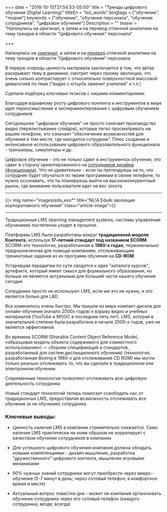 +++
date = "2018-10-15T21:54:53-05:00"
title = "Тренды цифрового обучения (Digital Learning)"
titleEn = "biz_words"
blogtags = ["обучение", "теория"]
keywords = ["обучение", "обучение персонала", "обучение сотрудников", "цифровое обучение"]
Description = ""
teaser = "Наткнулись на оригинал, а затем и на перевод отличной аналитики на тему трендов в области \"Цифрового обучения\" персонала"

+++

Наткнулись на <a href="https://joshbersin.com/2017/03/the-disruption-of-digital-learning-ten-things-we-have-learned/" target="_blank">оригинал</a>, а затем и на <a href="https://edwvb.blogspot.com/2018/01/trendy-cifrovogo-obucheniya-digital-learning-desyat-veshchej-kotorye-neobhodimo-znat.html?m=1" target="_blank">перевод</a> отличной аналитики на тему трендов в области “Цифрового обучения” персонала

В первую очередь ценность материала заключается в том, что автор раскрывает тему в динамике; смотрит через призму эволюции, что очень сильно контрастирует с относительно поверхностной массовой демагогией по теме (“видео с ютьуба заменит учителей” и т.п.)

Сделали подборку ключевых тезисов с нашими комментариями:

Благодаря взрывному росту цифрового контента и инструментов в мире идет переосмысление и экспериментирование с цифровым обучением сотрудников

Сегодняшнее "цифровое обучение" не просто означает производство видео (перелистывание слайдов), которые легко просматривать на вашем телефоне, это означает "обеспечение возможностей для обучения в том месте, где находится сотрудник”. Плюс создание и интенсивное использование цифрового образовательного функционала - тренажеры, симуляторы и др.

Цифровое обучение - это не только сдвиг в инструментах обучения, это сдвиг в сторону ориентированного на <a href="http://nl-a.ru/blog/digital_education_approaches/images/title_hu1968020a9a49b9b829d96e9a8d22e637_295949_1200x500_fill_box_smart1_2.png" target="_blank">сотрудников дизайна (функционала)</a>. Что не удивительно - если ты претендуешь на то, что сотрудник будет обучаться по твоим программам в своем телефоне, то нужно осознавать, что ты планируешь выйти на высококонкурентный рынок, где внимание пользователя идет на вес золота

<hr>
{{< img name="images/edu_evo*" title="NL!A EduAi эволюция корпоративного обучения" class="article-image">}}
<hr>

Традиционные LMS (learning management systems; системы управления обучением) постепенно уходят в прошлое. 

Платформы LMS были разработаны вокруг <b>традиционной модели Контента</b>, используя <b>17-летний стандарт под названием SCORM</b>. SCORM-это технология, разработанная в <b>1980-х годах</b>, первоначально предназначенная для помощи компаниям, отслеживающим тренинговые задания из их программ обучения на <b>CD-ROM</b>

Устаревшая парадигма по сути сводится к идее "каталога курсов", артефакте, который имеет смысл для формального образования, но больше не является актуальным для большей части нашего обучения сегодня
 
Сотрудники просто не используют LMS, если им это не нужно, и это является болью для L&D

Все изменилось очень быстро. Мы пришли из мира компакт-дисков для онлайн-обучения (начало 2000х годов) к взрыву видео и учебных материалов (YouTube и МOOC в последние пять лет). LMS, которая в значительной степени была разработана в начале 2000-х годов, уже не является эффективной. 

Во времена SCORM (Sharable Content Object Reference Model, «образцовая модель объекта содержимого для совместного использования») — сборник спецификаций и стандартов, разработанный для систем дистанционного обучения) (технология, разработанная Boeing в 1980-х для отслеживания CD ROM) мы могли только реально отслеживать то, что вы сделали в традиционном или электронном обучении. 

<blockqoute>Современные технологии позволяют отслеживать всю цифровую деятельность сотрудника</blockqoute>

Новый стандарт технологий теперь помогает освободить нас от традиционных LMS, предоставляя возможность отслеживать все обучение (и не обучение) сотрудника

### Ключевые выводы:

- Ценность наличия LMS в компании стремительно снижается. Само наличие LMS практически ни коим образом не коррелирует с качеством обучения сотрудников в компании

- Для успешного цифрового обучения компания должна обладать новыми компетенциями - дизайн мышление, разработка "дружественного" цифрового контента, мышление игровыми механиками

- 90% нужных знаний сотрудники могут приобрести через микро-обучение (5-7 минут в день; через сотовый телефон; в комфортное время и месте)

- Актуальный вопрос повестки дня - может ли компания организовать обучение сотрудника через его сотовый телефон (каждого сотрудника; везде; всегда)